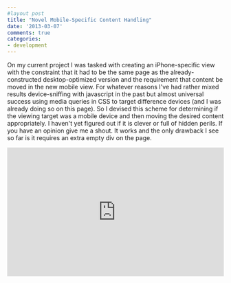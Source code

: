 ```yaml
---
#layout post
title: "Novel Mobile-Specific Content Handling"
date: '2013-03-07'
comments: true
categories: 
- development
---
```


On my current project I was tasked with creating an iPhone-specific view with the constraint that it had to be the same page as the already-constructed desktop-optimized version and the requirement that content be moved in the new mobile view. For whatever reasons I've had rather mixed results device-sniffing with javascript in the past but almost universal success using media queries in CSS to target difference devices (and I was already doing so on this page). So I devised this scheme for determining if the viewing target was a mobile device and then moving the desired content appropriately. I haven't yet figured out if it is clever or full of hidden perils. If you have an opinion give me a shout. It works and the only drawback I see so far is it requires an extra empty div on the page. 

<iframe style="width: 100%; height: 300px" src="http://jsfiddle.net/BvgyD/7/embedded/" allowfullscreen="allowfullscreen" frameborder="0"></iframe>